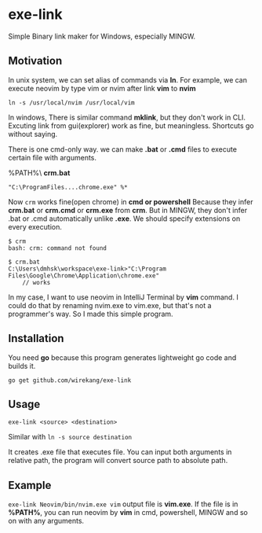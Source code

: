 # exe-link
Simple Binary link maker for Windows, especially MINGW.

## Motivation
In unix system, we can set alias of commands via **ln**. For example, we can execute neovim by type vim or nvim after link **vim** to **nvim**

``` ln -s /usr/local/nvim /usr/local/vim ```

In windows, There is similar command **mklink**, but they don't work in CLI.
Excuting link from gui(explorer) work as fine, but meaningless. Shortcuts go without saying.  

There is one cmd-only way. we can make **.bat** or **.cmd** files to execute certain file with arguments.

%PATH%\ **crm.bat**
```
"C:\ProgramFiles....chrome.exe" %*
```  

Now ```crm``` works fine(open chrome) in **cmd or powershell** Because they infer **crm.bat** or **crm.cmd** or **crm.exe** from **crm**.
But in MINGW, they don't infer .bat or .cmd automatically unlike **.exe**. We should specify extensions on every execution.
```
$ crm
bash: crm: command not found

$ crm.bat
C:\Users\dmhsk\workspace\exe-link>"C:\Program Files\Google\Chrome\Application\chrome.exe"
    // works
```
  
In my case, I want to use neovim in IntelliJ Terminal by **vim** command. I could do that by renaming nvim.exe to vim.exe, but that's not a programmer's way. So I made this simple program.

## Installation

You need **go** because this program generates lightweight go code and builds it.

``` go get github.com/wirekang/exe-link ```

## Usage

```exe-link <source> <destination>```

Similar with ```ln -s source destination```  

It creates <destination>.exe file that executes <source> file. You can input both arguments in relative path, the program will convert source path to absolute path.

## Example
```exe-link Neovim/bin/nvim.exe vim```
output file is **vim.exe**. If the file is in **%PATH%**, you can run neovim by **vim** in cmd, powershell, MINGW and so on with any arguments.
